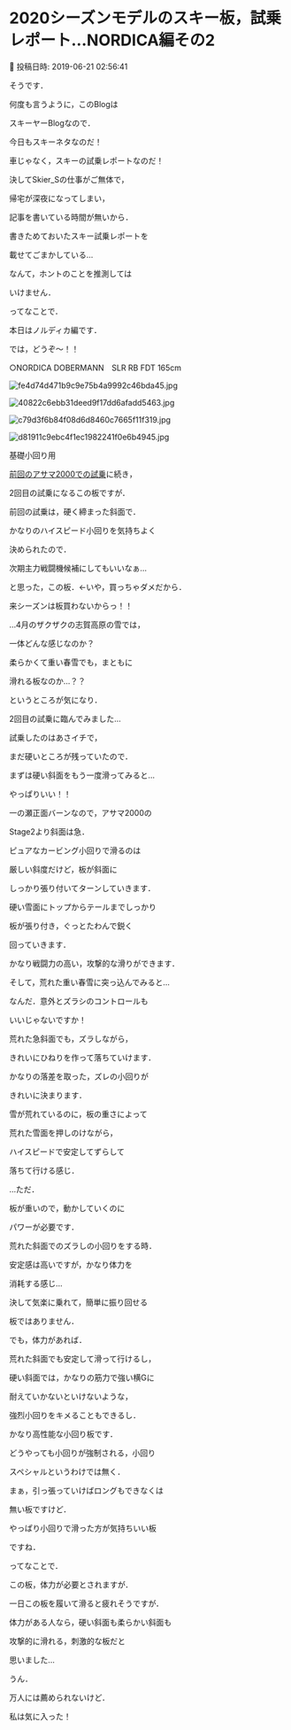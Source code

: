 # 2020シーズンモデルのスキー板，試乗レポート…NORDICA編その2

📅 投稿日時: 2019-06-21 02:56:41

そうです．


何度も言うように，このBlogは


スキーヤーBlogなので．





今日もスキーネタなのだ！


車じゃなく，スキーの試乗レポートなのだ！





決してSkier_Sの仕事がご無体で，


帰宅が深夜になってしまい，


記事を書いている時間が無いから．


書きためておいたスキー試乗レポートを


載せてごまかしている…


なんて，ホントのことを推測しては


いけません．





ってなことで．


本日はノルディカ編です．





では，どうぞ～！！[]()





○NORDICA DOBERMANN　SLR RB FDT 165cm







![fe4d74d471b9c9e75b4a9992c46bda45.jpg](images/fe4d74d471b9c9e75b4a9992c46bda45.jpg)









![40822c6ebb31deed9f17dd6afadd5463.jpg](images/40822c6ebb31deed9f17dd6afadd5463.jpg)









![c79d3f6b84f08d6d8460c7665f11f319.jpg](images/c79d3f6b84f08d6d8460c7665f11f319.jpg)









![d81911c9ebc4f1ec1982241f0e6b4945.jpg](images/d81911c9ebc4f1ec1982241f0e6b4945.jpg)







基礎小回り用





[前回のアサマ2000での試乗](e02d57cd1e020dd7a913c4155a46bf60e.md)に続き，


2回目の試乗になるこの板ですが．


前回の試乗は，硬く締まった斜面で．


かなりのハイスピード小回りを気持ちよく


決められたので．


次期主力戦闘機候補にしてもいいなぁ…


と思った，この板．←いや，買っちゃダメだから．


来シーズンは板買わないからっ！！





…4月のザクザクの志賀高原の雪では，


一体どんな感じなのか？


柔らかくて重い春雪でも，まともに


滑れる板なのか…？？


というところが気になり．


2回目の試乗に臨んでみました…





試乗したのはあさイチで，


まだ硬いところが残っていたので．


まずは硬い斜面をもう一度滑ってみると…





やっぱりいい！！


一の瀬正面バーンなので，アサマ2000の


Stage2より斜面は急．


ピュアなカービング小回りで滑るのは


厳しい斜度だけど，板が斜面に


しっかり張り付いてターンしていきます．


硬い雪面にトップからテールまでしっかり


板が張り付き，ぐっとたわんで鋭く


回っていきます．


かなり戦闘力の高い，攻撃的な滑りができます．





そして，荒れた重い春雪に突っ込んでみると…


なんだ．意外とズラシのコントロールも


いいじゃないですか！


荒れた急斜面でも，ズラしながら，


きれいにひねりを作って落ちていけます．


かなりの落差を取った，ズレの小回りが


きれいに決まります．


雪が荒れているのに，板の重さによって


荒れた雪面を押しのけながら，


ハイスピードで安定してずらして


落ちて行ける感じ．





…ただ．


板が重いので，動かしていくのに


パワーが必要です．


荒れた斜面でのズラしの小回りをする時．


安定感は高いですが，かなり体力を


消耗する感じ…


決して気楽に乗れて，簡単に振り回せる


板ではありません．





でも，体力があれば．


荒れた斜面でも安定して滑って行けるし，


硬い斜面では，かなりの筋力で強い横Gに


耐えていかないといけないような，


強烈小回りをキメることもできるし．


かなり高性能な小回り板です．





どうやっても小回りが強制される，小回り


スペシャルというわけでは無く．


まぁ，引っ張っていけばロングもできなくは


無い板ですけど．


やっぱり小回りで滑った方が気持ちいい板


ですね．





ってなことで．


この板，体力が必要とされますが．


一日この板を履いて滑ると疲れそうですが．


体力がある人なら，硬い斜面も柔らかい斜面も


攻撃的に滑れる，刺激的な板だと


思いました…





うん．


万人には薦められないけど．


私は気に入った！
